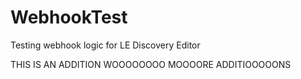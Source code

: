 # WebhookTest
Testing webhook logic for LE Discovery Editor

THIS IS AN ADDITION WOOOOOOOO
MOOOORE ADDITIOOOOONS
